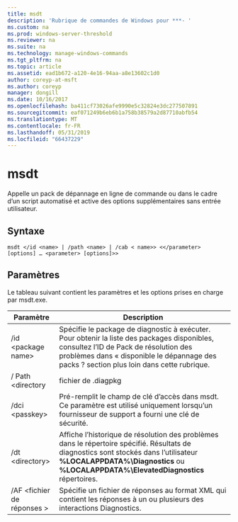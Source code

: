 ```yaml
---
title: msdt
description: 'Rubrique de commandes de Windows pour ***- '
ms.custom: na
ms.prod: windows-server-threshold
ms.reviewer: na
ms.suite: na
ms.technology: manage-windows-commands
ms.tgt_pltfrm: na
ms.topic: article
ms.assetid: ead1b672-a120-4e16-94aa-a8e13602c1d0
author: coreyp-at-msft
ms.author: coreyp
manager: dongill
ms.date: 10/16/2017
ms.openlocfilehash: ba411cf73026afe9990e5c32824e3dc277507891
ms.sourcegitcommit: eaf071249b6eb6b1a758b38579a2d87710abfb54
ms.translationtype: MT
ms.contentlocale: fr-FR
ms.lasthandoff: 05/31/2019
ms.locfileid: "66437229"
---
```

# <a name="msdt"></a>msdt



Appelle un pack de dépannage en ligne de commande ou dans le cadre d’un script automatisé et active des options supplémentaires sans entrée utilisateur.

## <a name="syntax"></a>Syntaxe

```
msdt </id <name> | /path <name> | /cab < name>> <</parameter> [options] … <parameter> [options]>>
```

## <a name="parameters"></a>Paramètres

Le tableau suivant contient les paramètres et les options prises en charge par msdt.exe.


|      Paramètre      |                                                                                            Description                                                                                             |
|---------------------|----------------------------------------------------------------------------------------------------------------------------------------------------------------------------------------------------|
| /id \<package name> |        Spécifie le package de diagnostic à exécuter. Pour obtenir la liste des packages disponibles, consultez l’ID de Pack de résolution des problèmes dans « disponible le dépannage des packs ? section plus loin dans cette rubrique.         |
|  / Path \<directory  |                                                                                           fichier de .diagpkg                                                                                            |
|   /dci \<passkey>   |                                        Pré-remplit le champ de clé d’accès dans msdt. Ce paramètre est utilisé uniquement lorsqu’un fournisseur de support a fourni une clé de sécurité.                                         |
|  /dt \<directory>   | Affiche l’historique de résolution des problèmes dans le répertoire spécifié. Résultats de diagnostics sont stockés dans l’utilisateur **%LOCALAPPDATA%\Diagnostics** ou **%LOCALAPPDATA%\ElevatedDiagnostics** répertoires. |
| /AF \<fichier de réponses >  |                                               Spécifie un fichier de réponses au format XML qui contient les réponses à un ou plusieurs des interactions Diagnostics.                                               |

